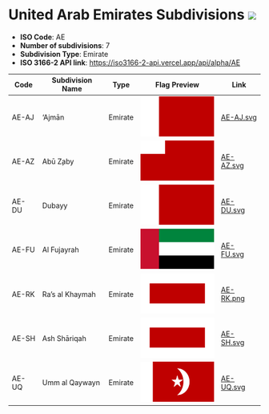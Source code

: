 # United Arab Emirates Subdivisions ![](https://flagcdn.com/h40/ae.png)

- **ISO Code**: AE
- **Number of subdivisions**: 7
- **Subdivision Type**: Emirate
- **ISO 3166-2 API link**: https://iso3166-2-api.vercel.app/api/alpha/AE

| Code  | Subdivision Name         | Type | Flag Preview | Link |
|-------|--------------------------|--------------| -------------- |----------|
| AE-AJ | ‘Ajmān | Emirate | <img src='https://raw.githubusercontent.com/amckenna41/iso3166-flags/main/iso3166-2-flags/AE/AE-AJ.svg' height='80'> | [AE-AJ.svg](https://raw.githubusercontent.com/amckenna41/iso3166-flags/main/iso3166-2-flags/AE/AE-AJ.svg) |
| AE-AZ | Abū Z̧aby | Emirate | <img src='https://raw.githubusercontent.com/amckenna41/iso3166-flags/main/iso3166-2-flags/AE/AE-AZ.svg' height='80'> | [AE-AZ.svg](https://raw.githubusercontent.com/amckenna41/iso3166-flags/main/iso3166-2-flags/AE/AE-AZ.svg) |
| AE-DU | Dubayy | Emirate | <img src='https://raw.githubusercontent.com/amckenna41/iso3166-flags/main/iso3166-2-flags/AE/AE-DU.svg' height='80'> | [AE-DU.svg](https://raw.githubusercontent.com/amckenna41/iso3166-flags/main/iso3166-2-flags/AE/AE-DU.svg) |
| AE-FU | Al Fujayrah | Emirate | <img src='https://raw.githubusercontent.com/amckenna41/iso3166-flags/main/iso3166-2-flags/AE/AE-FU.svg' height='80'> | [AE-FU.svg](https://raw.githubusercontent.com/amckenna41/iso3166-flags/main/iso3166-2-flags/AE/AE-FU.svg) |
| AE-RK | Ra’s al Khaymah | Emirate | <img src='https://raw.githubusercontent.com/amckenna41/iso3166-flags/main/iso3166-2-flags/AE/AE-RK.png' height='80'> | [AE-RK.png](https://raw.githubusercontent.com/amckenna41/iso3166-flags/main/iso3166-2-flags/AE/AE-RK.png) |
| AE-SH | Ash Shāriqah | Emirate | <img src='https://raw.githubusercontent.com/amckenna41/iso3166-flags/main/iso3166-2-flags/AE/AE-SH.svg' height='80'> | [AE-SH.svg](https://raw.githubusercontent.com/amckenna41/iso3166-flags/main/iso3166-2-flags/AE/AE-SH.svg) |
| AE-UQ | Umm al Qaywayn | Emirate | <img src='https://raw.githubusercontent.com/amckenna41/iso3166-flags/main/iso3166-2-flags/AE/AE-UQ.svg' height='80'> | [AE-UQ.svg](https://raw.githubusercontent.com/amckenna41/iso3166-flags/main/iso3166-2-flags/AE/AE-UQ.svg) |

